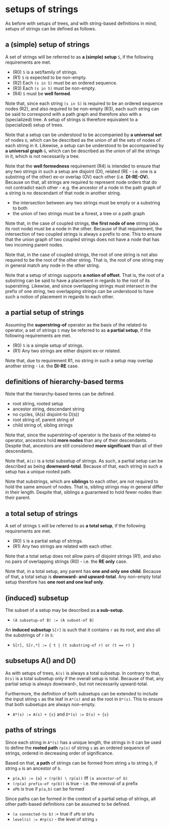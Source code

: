 
<!-- ======================================================================= -->
# setups of strings

As before with setups of trees, and with string-based definitions in mind,
setups of strings can be defined as follows.

<!-- ======================================================================= -->
## a (simple) setup of strings

A set of strings will be referred to as **a (simple) setup** `S`,
if the following requirements are met.

* (R0) `S` is a set/family of strings.
* (R1) `S` is expected to be non-empty.
* (R2) Each `(s in S)` must be an ordered sequence.
* (R3) Each `(s in S)` must be non-empty.
* (R4) `S` must be **well formed**.

Note that, since each string `(s in S)` is required to be an ordered sequence
nodes (R2), and also required to be non-empty (R3), each such string can be
said to correspond with a path graph and therefore also with a (specialized)
tree. A setup of strings is therefore equivalent to a (specialized) setup of
trees.

Note that a setup can be understood to be accompanied by **a universal set**
of nodes `U`, which can be described as the union of all the sets of nodes
of each string in it. Likewise, a setup can be understood to be accompanied
by **a universal graph** `G`, which can be described as the union of all the
strings in it, which is not necessarily a tree.

Note that the **well formedness** requirement (R4) is intended to ensure that
any two strings in such a setup are disjoint (DI), related (RE - i.e. one is
a substring of the other) ex-or overlap (OV) each other (i.e. **DI-RE-OV**).
Because on that, all strings are required to represent node orders that do
not contradict each other - e.g. the ancestor of a node in the path graph of
a string is no descendant of that node in another string.

* the intersection between any two strings must be empty or a substring to both
* the union of two strings must be a forest, a tree or a path graph

Note that, in the case of coupled strings, **the first node of one** string
(aka. its root node) must be a node in the other. Because of that requirement,
the intersection of two coupled strings is always a prefix to one. This to
ensure that the union graph of two coupled strings does not have a node that
has two incoming parent nodes.

Note that, in the case of coupled strings, the root of one string is not also
required to be the root of the other string. That is, the root of one string
may in general match any node in the other string.

Note that a setup of strings supports **a notion of offset**. That is, the root
of a substring can be said to have a placement in regards to the root of its
superstring. Likewise, and since overlapping strings must intersect in the
prefix of one string, two overlapping strings can be understood to have such
a notion of placement in regards to each other.

<!-- ======================================================================= -->
## a partial setup of strings

Assuming the **superstring-of** operator as the basis of the related-to
operator, a set of strings `S` may be referred to as **a partial setup**,
if the following requirements are met.

* (R0) `S` is a simple setup of strings.
* (R1) Any two strings are either disjoint ex-or related.

Note that, due to requirement R1, no string in such a setup may overlap
another string - i.e. the **DI-RE** case.

<!-- ======================================================================= -->
## definitions of hierarchy-based terms

Note that the hierarchy-based terms can be defined.

* root string, rooted setup
* ancestor string, descendant string
* no cycles, (A(s) disjoint-to D(s))
* root string of, parent string of
* child string of, sibling strings

Note that, since the superstring-of operator is the basis of the related-to
operator, ancestors hold **more nodes** than any of their descendants. Despite
that, ancestors are still considered **more significant** than all of their
descendants.

Note that, `A(s)` is a total subsetup of strings. As such, a partial setup can
be described as being **downward-total**. Because of that, each string in such
a setup has a unique rooted path.

Note that substrings, which are **siblings** to each other, are not required
to hold the same amount of nodes. That is, sibling strings may in general
differ in their length. Despite that, siblings a guaranteed to hold fewer
nodes than their parent.

<!-- ======================================================================= -->
## a total setup of strings

A set of strings `S` will be referred to as **a total setup**,
if the following requirements are met.

* (R0) `S` is a partial setup of strings.
* (R1) Any two strings are related with each other.

Note that a total setup does not allow pairs of disjoint strings (R1),
and also no pairs of overlapping strings (R0) - i.e. the **RE only** case.

Note that, in a total setup, any parent has **one and only one child**. Because
of that, a total setup is **downward- and upward-total**. Any non-empty total
setup therefore has **one root and one leaf only**.

<!-- ======================================================================= -->
## (induced) subsetup

The subset of a setup may be described as **a sub-setup**.

* `(A subsetup-of B) := (A subset-of B)`

An **induced subsetup** `S[r]` is such that it contains `r` as its root,
and also all the substrings of `r` in `S`:

* `S[r], S[r,*] := { t | (t substring-of r) or (t == r) }`

<!-- ======================================================================= -->
## subsetups A() and D()

As with setups of trees, `A(s)` is always a total subsetup. In contrary to that,
`D(s)` is a total subsetup only if the overall setup is total. Because of that,
any partial setup is always downward-, but not necessarily upward-total.

Furthermore, the definition of both subsetups can be extended to include the
input string `s` as the leaf in `A*(s)` and as the root in `D*(s)`. This to
ensure that both subsetups are always non-empty.

* `A*(s) := A(s) + {s}` and `D*(s) := D(s) + {s}`

<!-- ======================================================================= -->
## paths of strings

Since each string in `A*(s)` has a unique length, the strings in it can be used
to define the **rooted path** `rp(s)` of string `s` as an ordered sequence of
strings, ordered in decreasing order of significance.

Based on that, **a path** of strings can be formed from string `a` to string
`b`, if string `a` is an ancestor of `b`.

* `p(a,b) := {a} × (rp(b) \ rp(a))` iff `(a ancestor-of b)`
* `(rp(a) prefix-of rp(b))` is true - i.e. the removal of a prefix
* `aPb` is true if `p(a,b)` can be formed

Since paths can be formed in the context of a partial setup of strings,
all other path-based definitions can be assumed to be defined.

* `(a connected-to b)` := true if `aPb` or `bPa`
* `level(s) := #rp(s)` - the level of string `s`
